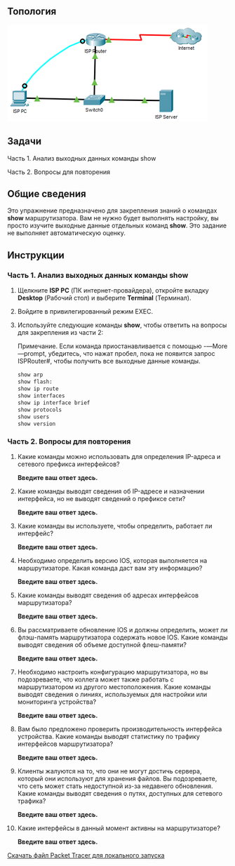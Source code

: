 ## Топология

![](./assets/topology.png)

## Задачи

Часть 1. Анализ выходных данных команды show

Часть 2. Вопросы для повторения

## Общие сведения

Это упражнение предназначено для закрепления знаний о командах **show** маршрутизатора. Вам не нужно будет выполнять настройку, вы просто изучите выходные данные отдельных команд **show**. Это задание не выполняет автоматическую оценку.

## Инструкции

### Часть 1. Анализ выходных данных команды show

1.  Щелкните **ISP PC** (ПК интернет-провайдера), откройте вкладку **Desktop** (Рабочий стол) и выберите **Terminal** (Терминал).

2.  Войдите в привилегированный режим EXEC.

3.  Используйте следующие команды **show**, чтобы ответить на вопросы для закрепления из части 2:

    Примечание. Если команда приостанавливается с помощью -—More—prompt, убедитесь, что нажат пробел, пока не появится запрос ISPRouter#, чтобы получить все выходные данные команды.

    ```
    show arp
    show flash:
    show ip route
    show interfaces
    show ip interface brief
    show protocols
    show users
    show version
    ```

### Часть 2. Вопросы для повторения

1.  Какие команды можно использовать для определения IP-адреса и сетевого префикса интерфейсов?

    **Введите ваш ответ здесь.**

2.  Какие команды выводят сведения об IP-адресе и назначении интерфейса, но не выводят сведений о префиксе сети?

    **Введите ваш ответ здесь.**

3.  Какие команды вы используете, чтобы определить, работает ли интерфейс?

    **Введите ваш ответ здесь.**

4.  Необходимо определить версию IOS, которая выполняется на маршрутизаторе. Какая команда даст вам эту информацию?

    **Введите ваш ответ здесь.**

5.  Какие команды выводят сведения об адресах интерфейсов маршрутизатора?

    **Введите ваш ответ здесь.**

6.  Вы рассматриваете обновление IOS и должны определить, может ли флэш-память маршрутизатора содержать новое IOS. Какие команды выводят сведения об объеме доступной флеш-памяти?

    **Введите ваш ответ здесь.**

7.  Необходимо настроить конфигурацию маршрутизатора, но вы подозреваете, что коллега может также работать с маршрутизатором из другого местоположения. Какие команды выводят сведения о линиях, используемых для настройки или мониторинга устройства?

    **Введите ваш ответ здесь.**

8.  Вам было предложено проверить производительность интерфейса устройства. Какие команды выводят статистику по трафику интерфейсов маршрутизатора?

    **Введите ваш ответ здесь.**

9.  Клиенты жалуются на то, что они не могут достичь сервера, который они используют для хранения файлов. Вы подозреваете, что сеть может стать недоступной из-за недавнего обновления. Какие команды выводят сведения о путях, доступных для сетевого трафика?

    **Введите ваш ответ здесь.**

10. Какие интерфейсы в данный момент активны на маршрутизаторе?

    **Введите ваш ответ здесь.**

[Скачать файл Packet Tracer для локального запуска](./assets/17.5.9-packet-tracer---interpret-show-command-output_ru-RU.pka)
